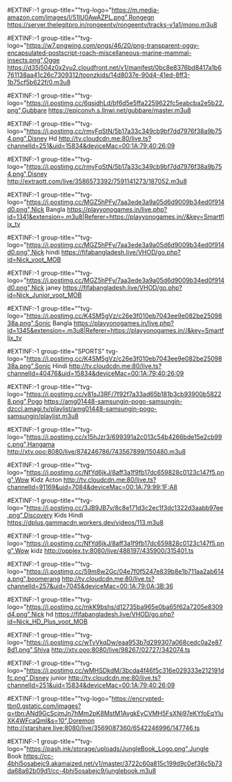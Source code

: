 #EXTINF:-1 group-title=""tvg-logo="https://m.media-amazon.com/images/I/51lU0AwAZPL.png",Rongegn
https://server.thelegitpro.in/rongeentv/rongeentv/tracks-v1a1/mono.m3u8

#EXTINF:-1 group-title=""tvg-logo="https://w7.pngwing.com/pngs/46/20/png-transparent-oggy-encapsulated-postscript-roach-miscellaneous-marine-mammal-insects.png",Ogge
https://d35j504z0x2vu2.cloudfront.net/v1/manifest/0bc8e8376bd8417a1b6761138aa41c26c7309312/toonzkids/14d8037e-90d4-41ed-8ff3-1b75cf5b622f/0.m3u8

#EXTINF:-1 group-title=""tvg-logo="https://i.postimg.cc/6qsjdhLd/bf6d5e5ffa2259622fc5eabcba2e5b22.png",Gubbare
https://epiconvh.s.llnwi.net/gubbare/master.m3u8

#EXTINF:-1 group-title=""tvg-logo="https://i.postimg.cc/rmyFqStN/5b17a33c349cb9bf7dd7976f38a9b754.png",Disney Hd
http://tv.cloudcdn.me:80/live.ts?channelId=251&uid=15834&deviceMac=00:1A:79:40:26:09

#EXTINF:-1 group-title=""tvg-logo="https://i.postimg.cc/rmyFqStN/5b17a33c349cb9bf7dd7976f38a9b754.png",Disney
http://extraott.com/live/3586573392/7591141273/187052.m3u8

#EXTINF:-1 group-title=""tvg-logo="https://i.postimg.cc/MGZ5hPFy/7aa3ede3a9a05d6d9009b34ed0f914d0.png",Nick Bangla
https://playyonogames.in/live.php?id=1341&extension=.m3u8|Referer=https://playyonogames.in//&key=Smartflix_tv

#EXTINF:-1 group-title=""tvg-logo="https://i.postimg.cc/MGZ5hPFy/7aa3ede3a9a05d6d9009b34ed0f914d0.png",Nick hindi 
https://fifabangladesh.live/VHOD/go.php?id=Nick_voot_MOB

#EXTINF:-1 group-title=""tvg-logo="https://i.postimg.cc/MGZ5hPFy/7aa3ede3a9a05d6d9009b34ed0f914d0.png",Nick janey 
https://fifabangladesh.live/VHOD/go.php?id=Nick_Junior_voot_MOB

#EXTINF:-1 group-title=""tvg-logo="https://i.postimg.cc/K4SM5gVz/c26e3f010eb7043ee9e082be2509838a.png",Sonic Bangla 
https://playyonogames.in/live.php?id=1345&extension=.m3u8|Referer=https://playyonogames.in//&key=Smartflix_tv

#EXTINF:-1 group-title="SPORTS" tvg-logo="https://i.postimg.cc/K4SM5gVz/c26e3f010eb7043ee9e082be2509838a.png",Sonic Hindi 
http://tv.cloudcdn.me:80/live.ts?channelId=40476&uid=15834&deviceMac=00:1A:79:40:26:09

#EXTINF:-1 group-title=""tvg-logo="https://i.postimg.cc/v81sJ3RF/7f92f7a33ad65b181b3cb93900b58228.png",Pogo 
https://amg01448-samsungin-pogo-samsungin-dzccl.amagi.tv/playlist/amg01448-samsungin-pogo-samsungin/playlist.m3u8

#EXTINF:-1 group-title=""tvg-logo="https://i.postimg.cc/x15hJzr3/699391a2c013c54b4266bde15e2cb99c.png",Hangama 
http://xtv.ooo:8080/live/874246786/743567899/150480.m3u8

#EXTINF:-1 group-title=""tvg-logo="https://i.postimg.cc/NfYd6jkJ/8aff3a1f9fb17dc659828c0123c147f5.png",Wow Kidz Acton 
http://tv.cloudcdn.me:80/live.ts?channelId=91169&uid=7084&deviceMac=00:1A:79:99:1F:A8

#EXTINF:-1 group-title=""tvg-logo="https://i.postimg.cc/3JB9JB7v/8c8e171d3c2ec1f3dc1322d3aabb97ee.png",Discovery Kids Hindi
https://dplus.gammacdn.workers.dev/videos/113.m3u8

#EXTINF:-1 group-title=""tvg-logo="https://i.postimg.cc/NfYd6jkJ/8aff3a1f9fb17dc659828c0123c147f5.png",Wow kidz
http://opplex.tv:8080/live/488197/435900/315401.ts

#EXTINF:-1 group-title=""tvg-logo="https://i.postimg.cc/59m8w2Gc/04e7f0f5247e839b8e1b711aa2ab614a.png",boomerang
http://tv.cloudcdn.me:80/live.ts?channelId=257&uid=7045&deviceMac=00:1A:79:0A:3B:36

#EXTINF:-1 group-title=""tvg-logo="https://i.postimg.cc/mkK9bshs/d12735ba965e0ba65f62a7205e8309d4.png",Nick hd
https://fifabangladesh.live/VHOD/go.php?id=Nick_HD_Plus_voot_MOB

#EXTINF:-1 group-title=""tvg-logo="https://i.postimg.cc/wTvVkqDw/eaa953b7d299307a068cedc0a2e878d1.png",Shiva
http://xtv.ooo:8080/live/98267/02727/342074.ts

#EXTINF:-1 group-title=""tvg-logo="https://i.postimg.cc/wMHSDkdM/3bcda4f46f5c316e029333e212191dfc.png",Disney junior
http://tv.cloudcdn.me:80/live.ts?channelId=251&uid=15834&deviceMac=00:1A:79:40:26:09

#EXTINF:-1 group-title=""tvg-logo="https://encrypted-tbn0.gstatic.com/images?q=tbn:ANd9GcScjmJn7hMm2pK8MstM1AvgkEyCVMH5FsXNj97eKYfoEqYluXK4WFcaQmI&s=10",Doremon
http://starshare.live:8080/live/3569087360/6542246996/147746.ts

#EXTINF:-1 group-title=""tvg-logo="https://pash.ink/storage/uploads/JungleBook_Logo.png",Jungle Book
https://cc-4bhi5osabejc9.akamaized.net/v1/master/3722c60a815c199d9c0ef36c5b73da68a62b09d1/cc-4bhi5osabejc9/junglebook.m3u8
